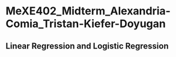 # MeXE402_Midterm_Alexandria-Comia_Tristan-Kiefer-Doyugan

## Linear Regression and Logistic Regression
